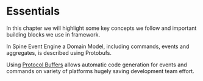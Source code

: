 # Essentials

In this chapter we will highlight some key concepts we follow and important building blocks we use in framework.


In Spine Event Engine a Domain Model, including commands, events and aggregates, is described using Protobufs.

Using [Protocol Buffers](https://developers.google.com/protocol-buffers/docs/overview) allows automatic code generation for events and commands on variety of platforms hugely saving development team effort.
